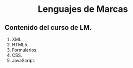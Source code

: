 <center><h1><b>Lenguajes de Marcas</b></h1></center>

## Contenido del curso de LM.

1. XML.
2. HTML5.
3. Formularios.
4. CSS.
5. JavaScript.